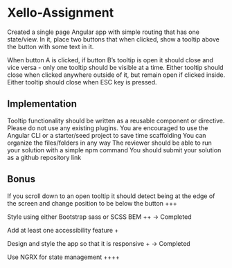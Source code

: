 # Xello-Assignment
Created a single page Angular app with simple routing that has one state/view. In it, place two buttons that when clicked, show a tooltip above the button with some text in it.

When button A is clicked, if button B’s tooltip is open it should close and vice versa - only one tooltip should be visible at a time. Either tooltip should close when clicked anywhere outside of it, but remain open if clicked inside. Either tooltip should close when ESC key is pressed.

Implementation
------------------------

Tooltip functionality should be written as a reusable component or directive. Please do not use any existing plugins.
You are encouraged to use the Angular CLI or a starter/seed project to save time scaffolding
You can organize the files/folders in any way
The reviewer should be able to run your solution with a simple npm command
You should submit your solution as a github repository link


Bonus
-----------

If you scroll down to an open tooltip it should detect being at the edge of the screen and change position to be below the button +++

Style using either Bootstrap sass or SCSS BEM ++ -> Completed

Add at least one accessibility feature +

Design and style the app so that it is responsive + -> Completed

Use NGRX for state management ++++
